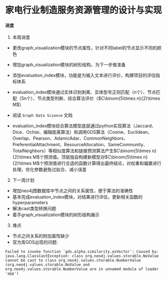 # 家电行业制造服务资源管理的设计与实现

####  进度

1. 本周进度
- 更改graph_visualization模块的节点属性，针对不同label的节点显示不同的颜色

- 增加graph_visualization模块的树形结构，为下一步做准备

- 添加evaluation_index模块，功能是为输入文本进行评价，构建项目的评估指标体系

- evaluation_index模块通过实体识别剥离、实体型号正则匹配（n个）、节点匹配（5n个）、节点类型判断、综合算法评价（$C\binom{5\times n}{2}\times M$）

- 阅读 `Graph Data Science` 文档

- evaluation_index模块综合算法模型底层通过python实现算法（Jaccard、Dice、Ochiai、编辑距离算法）和调用GDS算法（Cosine、Euclidean、Overlap、Pearson、AdamicAdar、CommonNeighbors、PreferentialAttachment、ResourceAllocation、SameCommunity、TotalNeighbors）等相似度算法和链接预测算法产生$C\binom{5\times n}{2}\times M$个预测值。顶层独自构建新模型对$C\binom{5\times n}{2}\times M$个预测值进行合适的函数计算得出最终结论，对权重和偏置进行处理，优化参数避免过拟合、减小误差
2. 下一周计划
- 增加neo4j图数据库中节点之间的关系属性，便于算法的准确性
- 基本完成evaluation_index模块，对结果进行评估，更新相关函数的hyperparameters
- 解决cast类型转换问题
- 着手graph_visualization模块的树形结构展示
3. 难点
- 节点之间关系的附加属性缺少
- 官方库GDS出现的问题:
```
Failed to invoke function `gds.alpha.similarity.asVector`: Caused by: java.lang.ClassCastException: class org.neo4j.values.storable.NoValue cannot be cast to class org.neo4j.values.storable.NumberValue (org.neo4j.values.storable.NoValue and org.neo4j.values.storable.NumberValue are in unnamed module of loader 'app')
```
